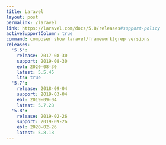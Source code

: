 ```yaml
---
title: Laravel
layout: post
permalink: /laravel
link: https://laravel.com/docs/5.8/releases#support-policy
activeSupportColumn: true
command: composer show laravel/framework|grep versions
releases:
  '5.5':
    release: 2017-08-30
    support: 2019-08-30
    eol: 2020-08-30
    latest: 5.5.45
    lts: true
  '5.7':
    release: 2018-09-04
    support: 2019-03-04
    eol: 2019-09-04
    latest: 5.7.28
  '5.8':
    release: 2019-02-26
    support: 2019-09-26
    eol: 2020-02-26
    latest: 5.8.18
---
```

